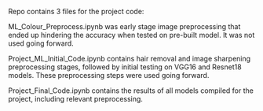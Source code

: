 Repo contains 3 files for the project code:

ML_Colour_Preprocess.ipynb was early stage image preprocessing that ended up hindering the accuracy when tested on pre-built model. It was not used going forward.

Project_ML_Initial_Code.ipynb contains hair removal and image sharpening preprocessing stages, followed by initial testing on VGG16 and Resnet18 models. These preprocessing steps were used going forward.

Project_Final_Code.ipynb contains the results of all models compiled for the project, including relevant preprocessing.
